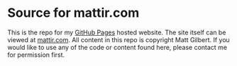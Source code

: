 # Source for mattir.com

This is the repo for my [GitHub Pages](https://pages.github.com) hosted website. The site itself can be viewed at [mattir.com](http://mattir.com). All content in this repo is copyright Matt Gilbert. If you would like to use any of the code or content found here, please contact me for permission first.
